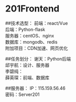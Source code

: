 # 201Frontend
##技术选型：
前端：react/Vue   
后端：Python-flask   
服务器：centOS、nginx   
数据库：mongodb、redis   
附加项目：CDN加速、网页优化   

##任务划分：
谢天：Python后端   
邱宇航：设计、服务器   
李碧纯：   
薛英琛：前端、数据库   

##服务器：
IP：115.159.56.46    
密码：Server201

